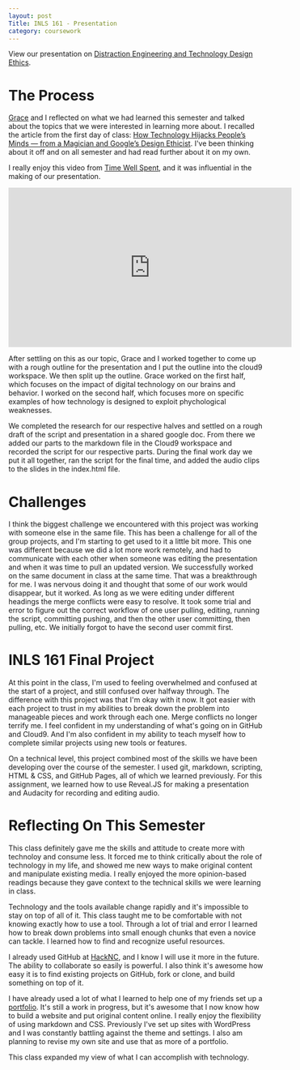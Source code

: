 ```yaml
---
layout: post
Title: INLS 161 - Presentation
category: coursework
---
```


View our presentation on [Distraction Engineering and Technology Design Ethics](https://ohreagano.github.io/assignment-6/#/).


# The Process

[Grace](https://gma96.github.io/about/) and I reflected on what we had learned this semester and talked about the 
topics that we were interested in learning more about. I recalled the article from the first day of class: 
[How Technology Hijacks People’s Minds — from a Magician and Google’s Design Ethicist](https://medium.com/swlh/how-technology-hijacks-peoples-minds-from-a-magician-and-google-s-design-ethicist-56d62ef5edf3).
I've been thinking about it off and on all semester and had read further about it on my own. 

I really enjoy this video from [Time Well Spent](timewellspent.io), and it was influential in the making of our presentation. 
<iframe width="560" height="315" src="https://www.youtube.com/embed/tf9ZhU7zF8s" frameborder="0" allowfullscreen></iframe>

After settling on this as our topic, Grace and I worked together to come up with a rough outline for the presentation 
and I put the outline into the cloud9 workspace. We then split up the outline. Grace worked on the first half, which focuses
on the impact of digital technology on our brains and behavior. I worked on the second half, which focuses more on specific
examples of how technology is designed to exploit phychological weaknesses. 
 
We completed the research for our respective halves and settled on a rough draft of the script and presentation in a 
shared google doc. From there we added our parts to the markdown file in the Cloud9 workspace and recorded the script 
for our respective parts. During the final work day we put it all together, ran the script for the final time, and 
added the audio clips to the slides in the index.html file. 


# Challenges

I think the biggest challenge we encountered with this project was working with someone else in the same file.
This has been a challenge for all of the group projects, and I'm starting to get used to it a little bit more.
This one was different because we did a lot more work remotely, and had to communicate with each other
when someone was editing the presentation and when it was time to pull an updated version. 
We successfully worked on the same document in class at the same time. That was a breakthrough for me.
I was nervous doing it and thought that some of our work would disappear, but it worked. As long as we 
were editing under different headings the merge conflicts were easy to resolve. It took some trial and 
error to figure out the correct workflow of one user pulling, editing, running the script, committing pushing, and then
the other user committing, then pulling, etc. We initially forgot to have the second user commit first.


# INLS 161 Final Project

At this point in the class, I'm used to feeling overwhelmed and confused at the start of a project, and still confused
over halfway through. The difference with this project was that I'm okay with it now. It got easier with each project to
trust in my abilities to break down the problem into manageable pieces and work through each one. Merge conflicts 
no longer terrify me. I feel confident in my understanding of what's going on in GitHub and Cloud9. And I'm also confident
in my ability to teach myself how to complete similar projects using new tools or features.

On a technical level, this project combined most of the skills we have been developing over the course of the 
semester. I used git, markdown, scripting, HTML & CSS, and GitHub Pages, all of which we learned previously. 
For this assignment, we learned how to use Reveal.JS for making a presentation and Audacity for recording and editing
audio.


# Reflecting On This Semester

This class definitely gave me the skills and attitude to create more with technoloy and consume less. It forced me to
think critically about the role of technology in my life, and showed me new ways to make original content and manipulate 
existing media. I really enjoyed the more opinion-based readings because they gave context to the technical skills we 
were learning in class. 

Technology and the tools available change rapidly and it's impossible to stay on top of all of it. This class 
taught me to be comfortable with not knowing exactly how to use a tool. Through a lot of trial and error I learned
how to break down problems into small enough chunks that even a novice can tackle. I learned how to find and recognize useful
resources.

I already used GitHub at [HackNC](https://ohreagano.github.io/inls161/2016/10/31/HackNC.html), and I know I will use it more 
in the future. The ability to collaborate so easily is powerful. I also think it's awesome how easy it is to find existing 
projects on GitHub, fork or clone, and build something on top of it.

I have already used a lot of what I learned to help one of my friends set up a [portfolio](http://www.danleibel.com/).
It's still a work in progress, but it's awesome that I now know how to build a website and put original content online.
I really enjoy the flexibility of using markdown and CSS. Previously I've set up sites with WordPress and I was constantly 
battling against the theme and settings. I also am planning to revise my own site and use that as more of a portfolio. 

This class expanded my view of what I can accomplish with technology. 

